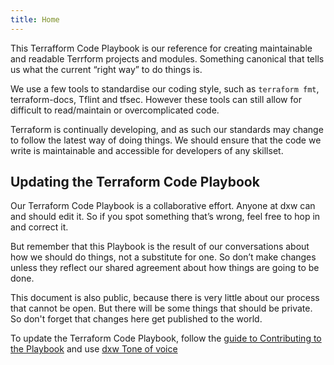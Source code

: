 ```yaml
---
title: Home
---
```


This Terrafform Code Playbook is our reference for creating maintainable and readable Terrform projects and modules. Something canonical that tells us what the current “right way” to do things is.

We use a few tools to standardise our coding style, such as `terraform fmt`, terraform-docs, Tflint and tfsec. However these tools can still allow for difficult to read/maintain or overcomplicated code.

Terraform is continually developing, and as such our standards may change to follow the latest way of doing things. We should ensure that the code we write is maintainable and accessible for developers of any skillset.

## Updating the Terraform Code Playbook

Our Terraform Code Playbook is a collaborative effort. Anyone at dxw can and should edit it.
So if you spot something that’s wrong, feel free to hop in and correct it.

But remember that this Playbook is the result of our conversations about how we
should do things, not a substitute for one. So don’t make changes unless they
reflect our shared agreement about how things are going to be done.

This document is also public, because there is very little about our process
that cannot be open. But there will be some things that should be private. So
don't forget that changes here get published to the world.

To update the Terraform Code Playbook, follow the
[guide to Contributing to the Playbook](/contributing/) and use
<a href="https://playbook.dxw.com/work-we-do/tone-of-voice/" target="_blank">dxw Tone of voice</a>

